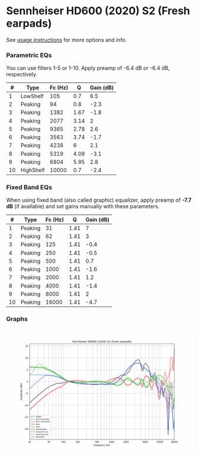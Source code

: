 # Sennheiser HD600 (2020) S2 (Fresh earpads)
See [usage instructions](https://github.com/jaakkopasanen/AutoEq#usage) for more options and info.

### Parametric EQs
You can use filters 1-5 or 1-10. Apply preamp of -6.4 dB or -6.4 dB, respectively.

|   # | Type      |   Fc (Hz) |    Q |   Gain (dB) |
|-----|-----------|-----------|------|-------------|
|   1 | LowShelf  |       105 | 0.7  |         6.5 |
|   2 | Peaking   |        94 | 0.8  |        -2.3 |
|   3 | Peaking   |      1382 | 1.67 |        -1.8 |
|   4 | Peaking   |      2077 | 3.14 |         2   |
|   5 | Peaking   |      9365 | 2.78 |         2.6 |
|   6 | Peaking   |      3563 | 3.74 |        -1.7 |
|   7 | Peaking   |      4238 | 6    |         2.1 |
|   8 | Peaking   |      5319 | 4.09 |        -3.1 |
|   9 | Peaking   |      6804 | 5.95 |         2.8 |
|  10 | HighShelf |     10000 | 0.7  |        -2.4 |

### Fixed Band EQs
When using fixed band (also called graphic) equalizer, apply preamp of **-7.7 dB** (if available) and set gains manually with these parameters.

|   # | Type    |   Fc (Hz) |    Q |   Gain (dB) |
|-----|---------|-----------|------|-------------|
|   1 | Peaking |        31 | 1.41 |         7   |
|   2 | Peaking |        62 | 1.41 |         3   |
|   3 | Peaking |       125 | 1.41 |        -0.4 |
|   4 | Peaking |       250 | 1.41 |        -0.5 |
|   5 | Peaking |       500 | 1.41 |         0.7 |
|   6 | Peaking |      1000 | 1.41 |        -1.6 |
|   7 | Peaking |      2000 | 1.41 |         1.2 |
|   8 | Peaking |      4000 | 1.41 |        -1.4 |
|   9 | Peaking |      8000 | 1.41 |         2   |
|  10 | Peaking |     16000 | 1.41 |        -4.7 |

### Graphs
![](./Sennheiser%20HD600%20(2020)%20S2%20(Fresh%20earpads).png)
